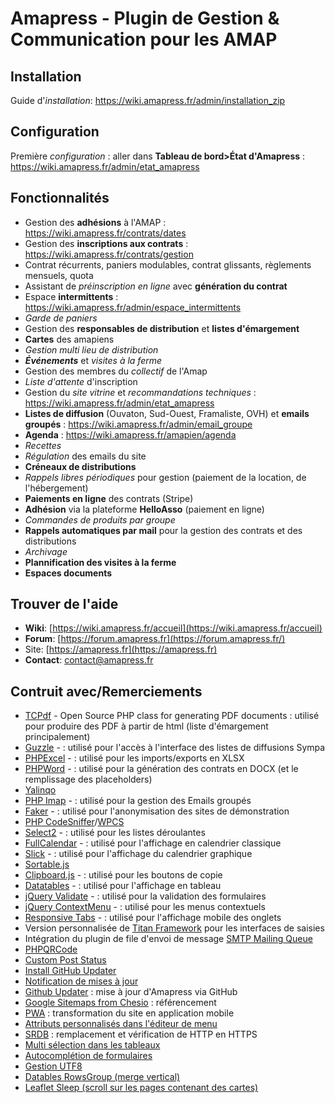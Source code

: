 # Amapress - Plugin de Gestion & Communication pour les AMAP

## Installation
Guide d'*installation*: https://wiki.amapress.fr/admin/installation_zip

## Configuration
Première *configuration* : aller dans **Tableau de bord>État d'Amapress** : https://wiki.amapress.fr/admin/etat_amapress

## Fonctionnalités
- Gestion des **adhésions** à l'AMAP : https://wiki.amapress.fr/contrats/dates
- Gestion des **inscriptions aux contrats** : https://wiki.amapress.fr/contrats/gestion
- Contrat récurrents, paniers modulables, contrat glissants, règlements mensuels, quota
- Assistant de *préinscription en ligne* avec **génération du contrat**
- Espace **intermittents** : https://wiki.amapress.fr/admin/espace_intermittents
- *Garde de paniers*
- Gestion des **responsables de distribution** et **listes d'émargement**
- **Cartes** des amapiens
- *Gestion multi lieu de distribution*
- ***Événements*** et *visites à la ferme*
- Gestion des membres du *collectif* de l'Amap
- *Liste d'attente* d'inscription
- Gestion du *site vitrine* et *recommandations techniques* : https://wiki.amapress.fr/admin/etat_amapress
- **Listes de diffusion** (Ouvaton, Sud-Ouest, Framaliste, OVH) et **emails groupés** : https://wiki.amapress.fr/admin/email_groupe
- **Agenda** : https://wiki.amapress.fr/amapien/agenda
- *Recettes*
- *Régulation* des emails du site
- **Créneaux de distributions**
- *Rappels libres périodiques* pour gestion (paiement de la location, de l'hébergement)
- **Paiements en ligne** des contrats (Stripe)
- **Adhésion** via la plateforme **HelloAsso** (paiement en ligne)
- *Commandes de produits par groupe*
- **Rappels automatiques par mail** pour la gestion des contrats et des distributions
- *Archivage*
- **Plannification des visites à la ferme**
- **Espaces documents**

## Trouver de l'aide

* **Wiki**: [https://wiki.amapress.fr/accueil](https://wiki.amapress.fr/accueil)
* **Forum**: [https://forum.amapress.fr](https://forum.amapress.fr/)
* Site: [https://amapress.fr](https://amapress.fr)
* **Contact**: [contact@amapress.fr](mailto:contact@amapress.fr)

## Contruit avec/Remerciements
* [TCPdf](https://tcpdf.org/) - Open Source PHP class for generating PDF documents : utilisé pour produire des PDF à partir de html (liste d'émargement principalement)
* [Guzzle](https://github.com/guzzle/guzzle) -  : utilisé pour l'accès à l'interface des listes de diffusions Sympa
* [PHPExcel](https://github.com/PHPOffice/PHPExcel) -  : utilisé pour les imports/exports en XLSX
* [PHPWord](https://github.com/PHPOffice/PHPWord) -  : utilisé pour la génération des contrats en DOCX (et le remplissage des placeholders)
* [Yalinqo](https://github.com/Athari/YaLinqo)
* [PHP Imap](https://github.com/barbushin/php-imap) -  : utilisé pour la gestion des Emails groupés
* [Faker](https://github.com/fzaninotto/Faker) -  : utilisé pour l'anonymisation des sites de démonstration
* [PHP CodeSniffer](https://github.com/squizlabs/PHP_CodeSniffer)/[WPCS]()
* [Select2](https://github.com/select2/select2) - : utilisé pour les listes déroulantes
* [FullCalendar](https://github.com/fullcalendar/fullcalendar) - : utilisé pour l'affichage en calendrier classique
* [Slick](https://github.com/kenwheeler/slick) - : utilisé pour l'affichage du calendrier graphique
* [Sortable.js](https://github.com/SortableJS/Sortable)
* [Clipboard.js](https://github.com/zenorocha/clipboard.js/) - : utilisé pour les boutons de copie
* [Datatables](https://github.com/DataTables/DataTables) - : utilisé pour l'affichage en tableau
* [jQuery Validate](https://github.com/jquery-validation/jquery-validation) - : utilisé pour la validation des formulaires
* [jQuery ContextMenu](https://github.com/swisnl/jQuery-contextMenu) - : utilisé pour les menus contextuels
* [Responsive Tabs](https://github.com/jellekralt/Responsive-Tabs) - : utilisé pour l'affichage mobile des onglets
* Version personnalisée de [Titan Framework](https://github.com/gambitph/Titan-Framework) pour les interfaces de saisies
* Intégration du plugin de file d'envoi de message [SMTP Mailing Queue](https://github.com/Birmania/smtp-mailing-queue)
* [PHPQRCode](https://sourceforge.net/projects/phpqrcode/)
* [Custom Post Status](https://gist.github.com/rands0n/6174c471f2d1e24eefdc)
* [Install GitHub Updater](https://github.com/mgibbs189/install-github-updater)
* [Notification de mises à jour](https://github.com/l3rady/wp-updates-notifier)
* [Github Updater](https://github.com/afragen/github-updater) : mise à jour d'Amapress via GitHub
* [Google Sitemaps from Chesio](https://github.com/chesio/google-sitemap-generator) : référencement
* [PWA](https://github.com/GoogleChromeLabs/pwa-wp) : transformation du site en application mobile
* [Attributs personnalisés dans l'éditeur de menu](https://github.com/ineagu/wp-menu-item-custom-fields)
* [SRDB](https://github.com/interconnectit/Search-Replace-DB) : remplacement et vérification de HTTP en HTTPS
* [Multi sélection dans les tableaux](https://github.com/gyrocode/jquery-datatables-checkboxes)
* [Autocomplétion de formulaires](https://github.com/tbosch/autofill-event)
* [Gestion UTF8](https://github.com/neitanod/forceutf8)
* [Datables RowsGroup (merge vertical)](https://github.com/ashl1/datatables-rowsgroup)
* [Leaflet Sleep (scroll sur les pages contenant des cartes)](https://github.com/CliffCloud/Leaflet.Sleep)